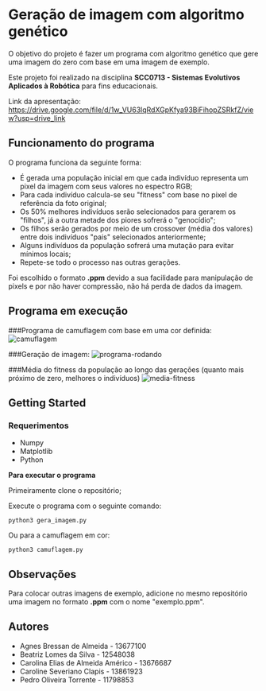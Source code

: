# Geração de imagem com algoritmo genético
O objetivo do projeto é fazer um programa com algoritmo genético que gere uma imagem do zero com base em uma imagem de exemplo.

Este projeto foi realizado na disciplina **SCC0713 - Sistemas Evolutivos Aplicados à Robótica** para fins educacionais.

Link da apresentação: https://drive.google.com/file/d/1w_VU63lqRdXGpKfya93BiFihopZSRkfZ/view?usp=drive_link

## Funcionamento do programa
O programa funciona da seguinte forma:
* É gerada uma população inicial em que cada indivíduo representa um pixel da imagem com seus valores no espectro RGB;
* Para cada indivíduo calcula-se seu "fitness" com base no pixel de referência da foto original;
* Os 50% melhores indivíduos serão selecionados para gerarem os "filhos", já a outra metade dos piores sofrerá  o "genocídio";
* Os filhos serão gerados por meio de um crossover (média dos valores) entre dois indivíduos "pais" selecionados anteriormente;
* Alguns indivíduos da população sofrerá uma mutação para evitar mínimos locais;
* Repete-se todo o processo nas outras gerações.

Foi escolhido o formato **.ppm** devido a sua facilidade para manipulação de pixels e por não haver compressão, não há perda de dados da imagem.

## Programa em execução

###Programa de camuflagem com base em uma cor definida:
![camuflagem](https://github.com/pdrtorrente/Sistemas-Evolutivos/assets/83795403/6eabd161-e171-444f-9554-ed3356a2dced)

###Geração de imagem:
![programa-rodando](https://github.com/pdrtorrente/Sistemas-Evolutivos/assets/83795403/7ecbcb57-cac9-4042-bbb1-88c239d7736c)

###Média do fitness da população ao longo das gerações (quanto mais próximo de zero, melhores o indivíduos)
![media-fitness](https://github.com/pdrtorrente/Sistemas-Evolutivos/assets/83795403/d6a46c98-89af-4d0c-93ae-aacb1502f017)

## Getting Started

### Requerimentos
* Numpy
* Matplotlib
* Python

**Para executar o programa**

Primeiramente clone o repositório;

Execute o programa com o seguinte comando:
```
python3 gera_imagem.py
```
Ou para a camuflagem em cor:
```
python3 camuflagem.py
```
## Observações
Para colocar outras imagens de exemplo, adicione no mesmo repositório uma imagem no formato **.ppm** com o nome "exemplo.ppm".

## Autores
- Agnes Bressan de Almeida - 13677100
- Beatriz Lomes da Silva - 12548038
- Carolina Elias de Almeida Américo - 13676687
- Caroline Severiano Clapis - 13861923
- Pedro Oliveira Torrente - 11798853
